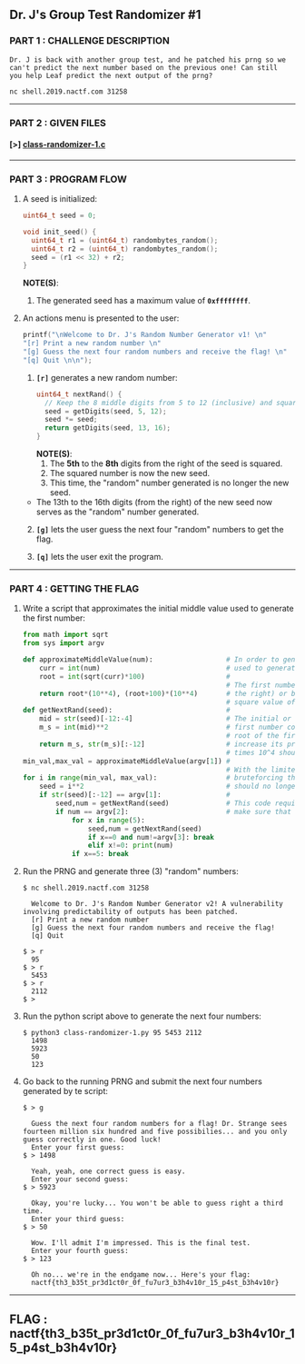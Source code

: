 ## Dr. J's Group Test Randomizer #1

### PART 1 : CHALLENGE DESCRIPTION

```
Dr. J is back with another group test, and he patched his prng so we 
can't predict the next number based on the previous one! Can still 
you help Leaf predict the next output of the prng?

nc shell.2019.nactf.com 31258
```

---

### PART 2 : GIVEN FILES

#### __[>]__ [class-randomizer-1.c](./files/class-randomizer-1.c)

---

### PART 3 : PROGRAM FLOW

1. A seed is initialized:
   ```c
   uint64_t seed = 0;

   void init_seed() {
     uint64_t r1 = (uint64_t) randombytes_random();
     uint64_t r2 = (uint64_t) randombytes_random();
     seed = (r1 << 32) + r2;
   }
   ```
   __NOTE(S)__:
   1. The generated seed has a maximum value of __`0xffffffff`__.

2. An actions menu is presented to the user:
   ```c
   printf("\nWelcome to Dr. J's Random Number Generator v1! \n"
   "[r] Print a new random number \n"
   "[g] Guess the next four random numbers and receive the flag! \n"
   "[q] Quit \n\n");
   ```
   1. __`[r]`__ generates a new random number:
      ```c
      uint64_t nextRand() {
        // Keep the 8 middle digits from 5 to 12 (inclusive) and square.
        seed = getDigits(seed, 5, 12);
        seed *= seed;
        return getDigits(seed, 13, 16);
      }
      ```
      __NOTE(S)__:
      1. The __5th__ to the __8th__ digits from the right of the seed is squared.
      2. The squared number is now the new seed.
      3. This time, the "random" number generated is no longer the new seed. 
	 - The 13th to the 16th digits (from the right) of the new seed now serves as the "random" number generated.

   2. __`[g]`__ lets the user guess the next four "random" numbers to get the flag.

   3. __`[q]`__ lets the user exit the program.

---

### PART 4 : GETTING THE FLAG

1. Write a script that approximates the initial middle value used to generate the first number:
   ```py
   from math import sqrt
   from sys import argv
   
   def approximateMiddleValue(num):                  # In order to generate the next "random" numbers, the seed
       curr = int(num)                               # used to generate the first number should be known.
       root = int(sqrt(curr)*100)                    #
                                                     # The first number generated is the 13th-16th digits (from 
       return root*(10**4), (root+100)*(10**4)       # the right) or basically the leading digits of the middle
                                                     # square value of the initial or current seed.
   def getNextRand(seed):                            #
       mid = str(seed)[-12:-4]                       # The initial or seed's middle value used to generate the
       m_s = int(mid)**2                             # first number could be approximated by taking the square
                                                     # root of the first number multiplied by a hundred to 
       return m_s, str(m_s)[:-12]                    # increase its precision then rounding it down. All this
                                                     # times 10^4 should be quite near the initial seed value.          
   min_val,max_val = approximateMiddleValue(argv[1]) #
                                                     # With the limited number of middle values to work with,
   for i in range(min_val, max_val):                 # bruteforcing the initial seed and generating new numbers
       seed = i**2                                   # should no longer be a problem.  
       if str(seed)[:-12] == argv[1]:                #
           seed,num = getNextRand(seed)              # This code requires three succeeding numbers generated to       
           if num == argv[2]:                        # make sure that the program returns accurate results.       
               for x in range(5):                     
                   seed,num = getNextRand(seed)               
                   if x==0 and num!=argv[3]: break   
                   elif x!=0: print(num)
               if x==5: break   
   ```
2. Run the PRNG and generate three (3) "random" numbers:
   ```console
   $ nc shell.2019.nactf.com 31258

     Welcome to Dr. J's Random Number Generator v2! A vulnerability involving predictability of outputs has been patched. 
     [r] Print a new random number 
     [g] Guess the next four random numbers and receive the flag! 
     [q] Quit

   $ > r
     95
   $ > r
     5453
   $ > r
     2112
   $ >
   ```

3. Run the python script above to generate the next four numbers:
   ```console
   $ python3 class-randomizer-1.py 95 5453 2112
     1498
     5923
     50
     123
   ```

4. Go back to the running PRNG and submit the next four numbers generated by te script:
   ```console
   $ > g
     
     Guess the next four random numbers for a flag! Dr. Strange sees fourteen million six hundred and five possibilies... and you only guess correctly in one. Good luck!
     Enter your first guess:
   $ > 1498

     Yeah, yeah, one correct guess is easy.
     Enter your second guess:
   $ > 5923

     Okay, you're lucky... You won't be able to guess right a third time.
     Enter your third guess:
   $ > 50

     Wow. I'll admit I'm impressed. This is the final test. 
     Enter your fourth guess:
   $ > 123
 
     Oh no... we're in the endgame now... Here's your flag:
     nactf{th3_b35t_pr3d1ct0r_0f_fu7ur3_b3h4v10r_15_p4st_b3h4v10r}

   ```

---

## FLAG : __nactf{th3_b35t_pr3d1ct0r_0f_fu7ur3_b3h4v10r_15_p4st_b3h4v10r}__
